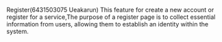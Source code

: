 Register(6431503075 Ueakarun)
This feature for create a new account or register for a service,The purpose of a register page is to collect essential information from users, allowing them to establish an identity within the system.
